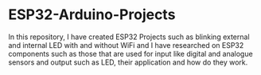 # ESP32-Arduino-Projects
In this repository, I have created ESP32 Projects such as blinking external and internal LED with and without WiFi and I have researched on ESP32 components such as those that are used for input like digital and analogue sensors and output such as LED, their application and how do they work.
